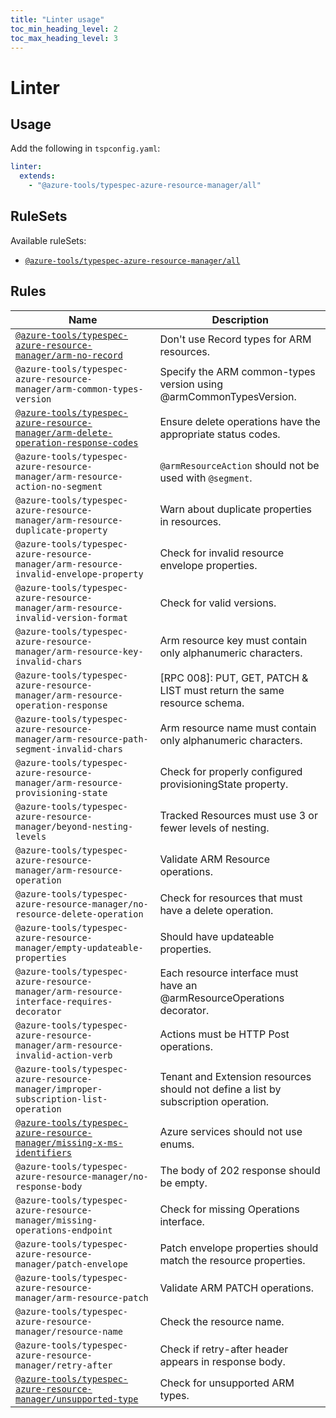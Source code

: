 ```yaml
---
title: "Linter usage"
toc_min_heading_level: 2
toc_max_heading_level: 3
---
```


# Linter

## Usage

Add the following in `tspconfig.yaml`:

```yaml
linter:
  extends:
    - "@azure-tools/typespec-azure-resource-manager/all"
```

## RuleSets

Available ruleSets:

- [`@azure-tools/typespec-azure-resource-manager/all`](#@azure-tools/typespec-azure-resource-manager/all)

## Rules

| Name                                                                                                                                                             | Description                                                                        |
| ---------------------------------------------------------------------------------------------------------------------------------------------------------------- | ---------------------------------------------------------------------------------- |
| [`@azure-tools/typespec-azure-resource-manager/arm-no-record`](/libraries/azure-resource-manager/rules/no-record.md)                                             | Don't use Record types for ARM resources.                                          |
| `@azure-tools/typespec-azure-resource-manager/arm-common-types-version`                                                                                          | Specify the ARM common-types version using @armCommonTypesVersion.                 |
| [`@azure-tools/typespec-azure-resource-manager/arm-delete-operation-response-codes`](/libraries/azure-resource-manager/rules/delete-operation-response-codes.md) | Ensure delete operations have the appropriate status codes.                        |
| `@azure-tools/typespec-azure-resource-manager/arm-resource-action-no-segment`                                                                                    | `@armResourceAction` should not be used with `@segment`.                           |
| `@azure-tools/typespec-azure-resource-manager/arm-resource-duplicate-property`                                                                                   | Warn about duplicate properties in resources.                                      |
| `@azure-tools/typespec-azure-resource-manager/arm-resource-invalid-envelope-property`                                                                            | Check for invalid resource envelope properties.                                    |
| `@azure-tools/typespec-azure-resource-manager/arm-resource-invalid-version-format`                                                                               | Check for valid versions.                                                          |
| `@azure-tools/typespec-azure-resource-manager/arm-resource-key-invalid-chars`                                                                                    | Arm resource key must contain only alphanumeric characters.                        |
| `@azure-tools/typespec-azure-resource-manager/arm-resource-operation-response`                                                                                   | [RPC 008]: PUT, GET, PATCH & LIST must return the same resource schema.            |
| `@azure-tools/typespec-azure-resource-manager/arm-resource-path-segment-invalid-chars`                                                                           | Arm resource name must contain only alphanumeric characters.                       |
| `@azure-tools/typespec-azure-resource-manager/arm-resource-provisioning-state`                                                                                   | Check for properly configured provisioningState property.                          |
| `@azure-tools/typespec-azure-resource-manager/beyond-nesting-levels`                                                                                             | Tracked Resources must use 3 or fewer levels of nesting.                           |
| `@azure-tools/typespec-azure-resource-manager/arm-resource-operation`                                                                                            | Validate ARM Resource operations.                                                  |
| `@azure-tools/typespec-azure-resource-manager/no-resource-delete-operation`                                                                                      | Check for resources that must have a delete operation.                             |
| `@azure-tools/typespec-azure-resource-manager/empty-updateable-properties`                                                                                       | Should have updateable properties.                                                 |
| `@azure-tools/typespec-azure-resource-manager/arm-resource-interface-requires-decorator`                                                                         | Each resource interface must have an @armResourceOperations decorator.             |
| `@azure-tools/typespec-azure-resource-manager/arm-resource-invalid-action-verb`                                                                                  | Actions must be HTTP Post operations.                                              |
| `@azure-tools/typespec-azure-resource-manager/improper-subscription-list-operation`                                                                              | Tenant and Extension resources should not define a list by subscription operation. |
| [`@azure-tools/typespec-azure-resource-manager/missing-x-ms-identifiers`](/libraries/azure-resource-manager/rules/missing-x-ms-identifiers.md)                   | Azure services should not use enums.                                               |
| `@azure-tools/typespec-azure-resource-manager/no-response-body`                                                                                                  | The body of 202 response should be empty.                                          |
| `@azure-tools/typespec-azure-resource-manager/missing-operations-endpoint`                                                                                       | Check for missing Operations interface.                                            |
| `@azure-tools/typespec-azure-resource-manager/patch-envelope`                                                                                                    | Patch envelope properties should match the resource properties.                    |
| `@azure-tools/typespec-azure-resource-manager/arm-resource-patch`                                                                                                | Validate ARM PATCH operations.                                                     |
| `@azure-tools/typespec-azure-resource-manager/resource-name`                                                                                                     | Check the resource name.                                                           |
| `@azure-tools/typespec-azure-resource-manager/retry-after`                                                                                                       | Check if retry-after header appears in response body.                              |
| [`@azure-tools/typespec-azure-resource-manager/unsupported-type`](/libraries/azure-resource-manager/rules/unsupported-type.md)                                   | Check for unsupported ARM types.                                                   |

